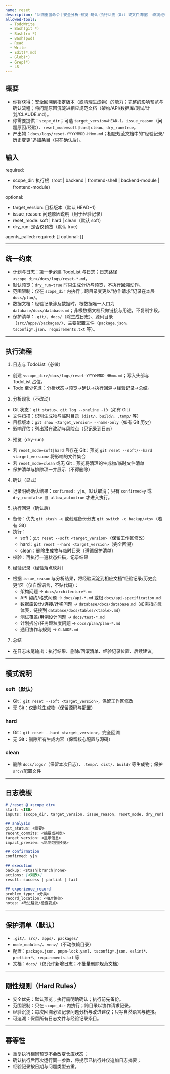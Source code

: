 ```yaml
---
name: reset
description: "回溯重置命令｜安全分析→预览→确认→执行回溯（Git 或文件清理）→沉淀经验到相应规范文档。统一 docs/plan/ 命名，默认 dry-run，强制日志与 TodoList"
allowed-tools:
  - TodoWrite
  - Bash(git *)
  - Bash(rm *)
  - Bash(pwd)
  - Read
  - Write
  - Edit(*.md)
  - Glob(*)
  - Grep(*)
  - LS
---
```


## 概要

- 你将获得：安全回溯到指定版本（或清理生成物）的能力；完整的影响预览与确认流程；将问题原因沉淀进相应规范文档（架构/API/数据库/测试/计划/CLAUDE.md）。
- 你需要提供：`scope_dir`；可选 `target_version=HEAD~1`、`issue_reason`（问题原因/经验）、`reset_mode=soft|hard|clean`、`dry_run=true`。
- 产出物：`docs/logs/reset-YYYYMMDD-HHmm.md`；相应规范文档中的“经验记录/历史变更”追加条目（只在确认后）。

## 输入

required:
- scope_dir: 执行根（root | backend | frontend-shell | backend-module | frontend-module）

optional:
- target_version: 目标版本（默认 HEAD~1）
- issue_reason: 问题原因说明（用于经验记录）
- reset_mode: soft | hard | clean（默认 soft）
- dry_run: 是否仅预览（默认 true）

agents_called:
required: []
optional: []

---

## 统一约束

- 计划与日志：第一步必建 TodoList 与日志；日志路径 `<scope_dir>/docs/logs/reset-*.md`。
- 默认预览：`dry_run=true` 时只生成分析与预览，不执行回溯动作。
- 范围限制：仅在 `scope_dir` 内执行；跨目录变更以“协作请求”记录在本层 `docs/plan/`。
- 数据文档：经验记录涉及数据时，根数据唯一入口为 `database/docs/database.md`；非根数据文档只做链接与用途，不复制字段。
- 保护清单：`.git/`、`docs/`（除生成日志）、源码目录（`src/`/`apps/`/`packages/`）、主要配置文件（`package.json`、`tsconfig*.json`、`requirements.txt` 等）。

---

## 执行流程

1) 日志与 TodoList（必做）
- 创建 `<scope_dir>/docs/logs/reset-YYYYMMDD-HHmm.md`；写入头部与 TodoList 占位。
- Todo 至少包含：分析状态→预览→确认→执行回溯→经验记录→总结。

2) 分析现状（不改动）
- Git 状态：`git status`、`git log --oneline -10`（如有 Git）
- 文件扫描：识别生成物与临时目录（`dist/`、`build/`、`.temp/` 等）
- 目标版本：`git show <target_version> --name-only`（如有 Git 历史）
- 影响评估：列出潜在改动与风险点（只记录到日志）

3) 预览（dry-run）
- 若 `reset_mode=soft|hard` 且存在 Git：预览 `git reset --soft/--hard <target_version>` 将影响的文件集合
- 若 `reset_mode=clean` 或无 Git：预览将清理的生成物/临时文件清单
- 保护清单与排除项一并展示（不得删除）

4) 确认（显式）
- 记录明确确认结果：`confirmed: y|n`。默认取消；只有 `confirmed=y` 或 `dry_run=false 且 allow_auto=true` 才进入执行。

5) 执行回溯（确认后）
- 备份：优先 `git stash -u` 或创建备份分支 `git switch -c backup/<ts>`（若有 Git）
- 执行：
  - soft：`git reset --soft <target_version>`（保留工作区修改）
  - hard：`git reset --hard <target_version>`（完全回溯）
  - clean：删除生成物与临时目录（遵循保护清单）
- 校验：再执行一遍状态扫描，记录结果

6) 经验记录（经验落点映射）
- 根据 `issue_reason` 与分析结果，将经验沉淀到相应文档“经验记录/历史变更”区（仅自然语言，不贴代码）：
  - 架构问题 → `docs/architecture*.md`
  - API 契约/格式问题 → `docs/api-*.md` 或根 `docs/api-specification.md`
  - 数据库设计/连接/迁移问题 → `database/docs/database.md`（如需指向具体表，链接到 `database/docs/tables/<table>.md`）
  - 测试覆盖/用例设计问题 → `docs/test-*.md`
  - 计划拆分/任务颗粒度问题 → `docs/plan/plan-*.md`
  - 通用协作与规则 → `CLAUDE.md`

7) 总结
- 在日志末尾输出：执行结果、删除/回滚清单、经验记录位置、后续建议。

---

## 模式说明

### soft（默认）
- Git：`git reset --soft <target_version>`，保留工作区修改
- 无 Git：仅删除生成物（保留源码与配置）

### hard
- Git：`git reset --hard <target_version>`，完全回溯
- 无 Git：删除所有生成内容（保留核心配置与源码）

### clean
- 删除 `docs/logs/`（保留本次日志）、`.temp/`、`dist/`、`build/` 等生成物；保护 `src/`/配置文件

---

## 日志模板

```md
# /reset @ <scope_dir>
start: <ISO>
inputs: {scope_dir, target_version, issue_reason, reset_mode, dry_run}

## analysis
git_status: <摘要>
recent_commits: <摘要或列表>
target_version: <显示信息>
impact_preview: <影响范围预览>

## confirmation
confirmed: y|n

## execution
backup: <stash|branch|none>
actions: [<列表>]
result: success | partial | fail

## experience_record
problem_type: <分类>
record_location: <相对路径>
notes: <改进建议/检查要点>
```

---

## 保护清单（默认）

- `.git/`、`src/`、`apps/`、`packages/`
- `node_modules/`、`venv/`（不动依赖目录）
- 配置：`package.json`、`pnpm-lock.yaml`、`tsconfig*.json`、`eslint*`、`prettier*`、`requirements.txt` 等
- 文档：`docs/`（仅允许新增日志；不批量删除规范文档）

---

## 刚性规则（Hard Rules）

- 安全优先：默认预览；执行需明确确认；执行前先备份。
- 范围限制：只在 `scope_dir` 内执行；跨目录以协作请求记录。
- 经验沉淀：每次回溯必须记录问题分析与改进建议；只写自然语言与链接。
- 可追溯：保留所有日志文件与经验记录条目。

---

## 幂等性

- 重复执行相同预览不会改变仓库状态；
- 确认执行后再次运行同一参数，将提示已执行并仅追加日志摘要；
- 经验记录按日期与问题类型去重。

